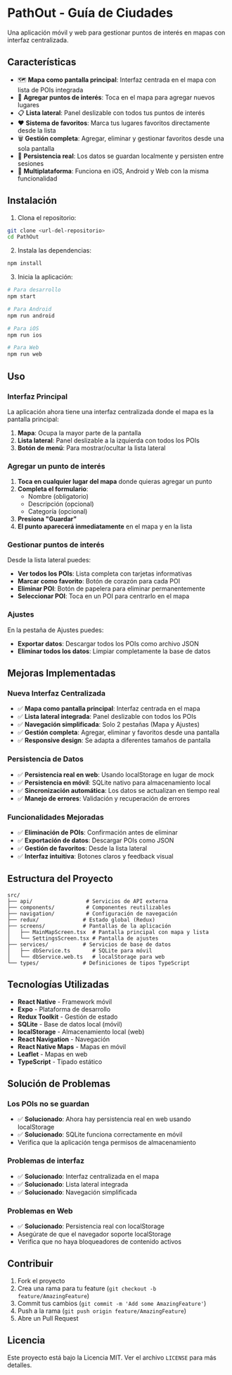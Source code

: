 # PathOut - Guía de Ciudades

Una aplicación móvil y web para gestionar puntos de interés en mapas con interfaz centralizada.

## Características

- 🗺️ **Mapa como pantalla principal**: Interfaz centrada en el mapa con lista de POIs integrada
- 📍 **Agregar puntos de interés**: Toca en el mapa para agregar nuevos lugares
- 📋 **Lista lateral**: Panel deslizable con todos tus puntos de interés
- ❤️ **Sistema de favoritos**: Marca tus lugares favoritos directamente desde la lista
- 🗑️ **Gestión completa**: Agregar, eliminar y gestionar favoritos desde una sola pantalla
- 💾 **Persistencia real**: Los datos se guardan localmente y persisten entre sesiones
- 📱 **Multiplataforma**: Funciona en iOS, Android y Web con la misma funcionalidad

## Instalación

1. Clona el repositorio:
```bash
git clone <url-del-repositorio>
cd PathOut
```

2. Instala las dependencias:
```bash
npm install
```

3. Inicia la aplicación:
```bash
# Para desarrollo
npm start

# Para Android
npm run android

# Para iOS
npm run ios

# Para Web
npm run web
```

## Uso

### Interfaz Principal

La aplicación ahora tiene una interfaz centralizada donde el mapa es la pantalla principal:

1. **Mapa**: Ocupa la mayor parte de la pantalla
2. **Lista lateral**: Panel deslizable a la izquierda con todos los POIs
3. **Botón de menú**: Para mostrar/ocultar la lista lateral

### Agregar un punto de interés

1. **Toca en cualquier lugar del mapa** donde quieras agregar un punto
2. **Completa el formulario**:
   - Nombre (obligatorio)
   - Descripción (opcional)
   - Categoría (opcional)
3. **Presiona "Guardar"**
4. **El punto aparecerá inmediatamente** en el mapa y en la lista

### Gestionar puntos de interés

Desde la lista lateral puedes:
- **Ver todos los POIs**: Lista completa con tarjetas informativas
- **Marcar como favorito**: Botón de corazón para cada POI
- **Eliminar POI**: Botón de papelera para eliminar permanentemente
- **Seleccionar POI**: Toca en un POI para centrarlo en el mapa

### Ajustes

En la pestaña de Ajustes puedes:
- **Exportar datos**: Descargar todos los POIs como archivo JSON
- **Eliminar todos los datos**: Limpiar completamente la base de datos

## Mejoras Implementadas

### Nueva Interfaz Centralizada

- ✅ **Mapa como pantalla principal**: Interfaz centrada en el mapa
- ✅ **Lista lateral integrada**: Panel deslizable con todos los POIs
- ✅ **Navegación simplificada**: Solo 2 pestañas (Mapa y Ajustes)
- ✅ **Gestión completa**: Agregar, eliminar y favoritos desde una pantalla
- ✅ **Responsive design**: Se adapta a diferentes tamaños de pantalla

### Persistencia de Datos

- ✅ **Persistencia real en web**: Usando localStorage en lugar de mock
- ✅ **Persistencia en móvil**: SQLite nativo para almacenamiento local
- ✅ **Sincronización automática**: Los datos se actualizan en tiempo real
- ✅ **Manejo de errores**: Validación y recuperación de errores

### Funcionalidades Mejoradas

- ✅ **Eliminación de POIs**: Confirmación antes de eliminar
- ✅ **Exportación de datos**: Descargar POIs como JSON
- ✅ **Gestión de favoritos**: Desde la lista lateral
- ✅ **Interfaz intuitiva**: Botones claros y feedback visual

## Estructura del Proyecto

```
src/
├── api/                 # Servicios de API externa
├── components/          # Componentes reutilizables
├── navigation/          # Configuración de navegación
├── redux/              # Estado global (Redux)
├── screens/            # Pantallas de la aplicación
│   ├── MainMapScreen.tsx  # Pantalla principal con mapa y lista
│   └── SettingsScreen.tsx # Pantalla de ajustes
├── services/           # Servicios de base de datos
│   ├── dbService.ts       # SQLite para móvil
│   └── dbService.web.ts   # localStorage para web
└── types/              # Definiciones de tipos TypeScript
```

## Tecnologías Utilizadas

- **React Native** - Framework móvil
- **Expo** - Plataforma de desarrollo
- **Redux Toolkit** - Gestión de estado
- **SQLite** - Base de datos local (móvil)
- **localStorage** - Almacenamiento local (web)
- **React Navigation** - Navegación
- **React Native Maps** - Mapas en móvil
- **Leaflet** - Mapas en web
- **TypeScript** - Tipado estático

## Solución de Problemas

### Los POIs no se guardan
- ✅ **Solucionado**: Ahora hay persistencia real en web usando localStorage
- ✅ **Solucionado**: SQLite funciona correctamente en móvil
- Verifica que la aplicación tenga permisos de almacenamiento

### Problemas de interfaz
- ✅ **Solucionado**: Interfaz centralizada en el mapa
- ✅ **Solucionado**: Lista lateral integrada
- ✅ **Solucionado**: Navegación simplificada

### Problemas en Web
- ✅ **Solucionado**: Persistencia real con localStorage
- Asegúrate de que el navegador soporte localStorage
- Verifica que no haya bloqueadores de contenido activos

## Contribuir

1. Fork el proyecto
2. Crea una rama para tu feature (`git checkout -b feature/AmazingFeature`)
3. Commit tus cambios (`git commit -m 'Add some AmazingFeature'`)
4. Push a la rama (`git push origin feature/AmazingFeature`)
5. Abre un Pull Request

## Licencia

Este proyecto está bajo la Licencia MIT. Ver el archivo `LICENSE` para más detalles. 